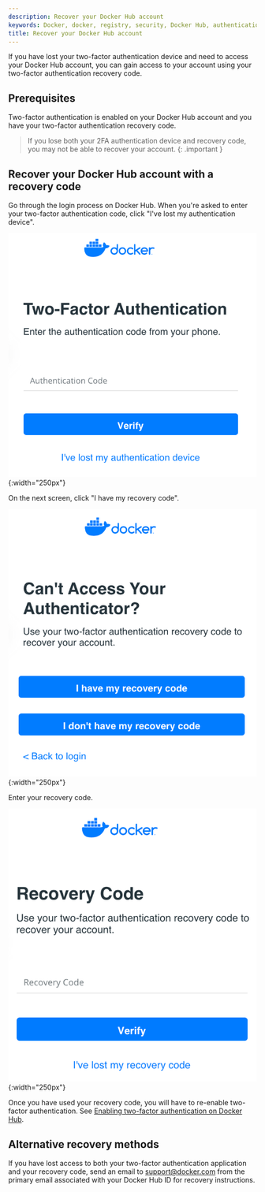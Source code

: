 ```yaml
---
description: Recover your Docker Hub account
keywords: Docker, docker, registry, security, Docker Hub, authentication, two-factor authentication
title: Recover your Docker Hub account
---
```


If you have lost your two-factor authentication device and need to access your
Docker Hub account, you can gain access to your account using your two-factor
authentication recovery code.

## Prerequisites
Two-factor authentication is enabled on your Docker Hub account and you have
your two-factor authentication recovery code.

> If you lose both your 2FA authentication device and recovery code, you may
> not be able to recover your account.
{: .important }

## Recover your Docker Hub account with a recovery code

Go through the login process on Docker Hub. When you're asked to enter your
two-factor authentication code, click "I've lost my authentication device".

![Lost authentication device](../images/2fa-enter-2fa-code.png){:width="250px"}

On the next screen, click "I have my recovery code".

![You have your code](../images/2fa-have-recovery-code.png){:width="250px"}

Enter your recovery code.

![Enter recovery code](../images/2fa-enter-recover-code.png){:width="250px"}

Once you have used your recovery code, you will have to re-enable two-factor
authentication. See [Enabling two-factor authentication on Docker Hub](/docker-hub/2fa).

## Alternative recovery methods

If you have lost access to both your two-factor authentication application and
your recovery code, send an email to [support@docker.com](mailto:support@docker.com)
from the primary email associated with your Docker Hub ID for recovery
instructions.
